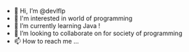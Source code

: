 - 👋 Hi, I’m @devlflp
- 👀 I'm interested in world of programming
- 🌱 I’m currently learning Java ! 
- 💞️ I’m looking to collaborate on for society of programming
- 📫 How to reach me ...

